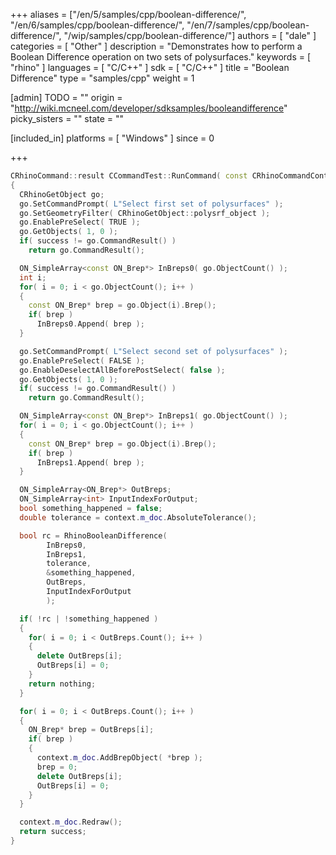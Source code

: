 +++
aliases = ["/en/5/samples/cpp/boolean-difference/", "/en/6/samples/cpp/boolean-difference/", "/en/7/samples/cpp/boolean-difference/", "/wip/samples/cpp/boolean-difference/"]
authors = [ "dale" ]
categories = [ "Other" ]
description = "Demonstrates how to perform a Boolean Difference operation on two sets of polysurfaces."
keywords = [ "rhino" ]
languages = [ "C/C++" ]
sdk = [ "C/C++" ]
title = "Boolean Difference"
type = "samples/cpp"
weight = 1

[admin]
TODO = ""
origin = "http://wiki.mcneel.com/developer/sdksamples/booleandifference"
picky_sisters = ""
state = ""

[included_in]
platforms = [ "Windows" ]
since = 0

+++

```cpp
CRhinoCommand::result CCommandTest::RunCommand( const CRhinoCommandContext& context )
{
  CRhinoGetObject go;
  go.SetCommandPrompt( L"Select first set of polysurfaces" );
  go.SetGeometryFilter( CRhinoGetObject::polysrf_object );
  go.EnablePreSelect( TRUE );
  go.GetObjects( 1, 0 );
  if( success != go.CommandResult() )
    return go.CommandResult();

  ON_SimpleArray<const ON_Brep*> InBreps0( go.ObjectCount() );
  int i;
  for( i = 0; i < go.ObjectCount(); i++ )
  {
    const ON_Brep* brep = go.Object(i).Brep();
    if( brep )
      InBreps0.Append( brep );
  }

  go.SetCommandPrompt( L"Select second set of polysurfaces" );
  go.EnablePreSelect( FALSE );
  go.EnableDeselectAllBeforePostSelect( false );
  go.GetObjects( 1, 0 );
  if( success != go.CommandResult() )
    return go.CommandResult();

  ON_SimpleArray<const ON_Brep*> InBreps1( go.ObjectCount() );
  for( i = 0; i < go.ObjectCount(); i++ )
  {
    const ON_Brep* brep = go.Object(i).Brep();
    if( brep )
      InBreps1.Append( brep );
  }

  ON_SimpleArray<ON_Brep*> OutBreps;
  ON_SimpleArray<int> InputIndexForOutput;
  bool something_happened = false;
  double tolerance = context.m_doc.AbsoluteTolerance();

  bool rc = RhinoBooleanDifference(
        InBreps0,
        InBreps1,
        tolerance,
        &something_happened,
        OutBreps,
        InputIndexForOutput
        );

  if( !rc | !something_happened )
  {
    for( i = 0; i < OutBreps.Count(); i++ )
    {
      delete OutBreps[i];
      OutBreps[i] = 0;
    }
    return nothing;
  }

  for( i = 0; i < OutBreps.Count(); i++ )
  {
    ON_Brep* brep = OutBreps[i];
    if( brep )
    {
      context.m_doc.AddBrepObject( *brep );
      brep = 0;
      delete OutBreps[i];
      OutBreps[i] = 0;
    }
  }

  context.m_doc.Redraw();
  return success;
}
```
